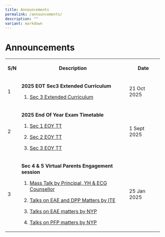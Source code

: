 ```yaml
---
title: Announcements
permalink: /announcements/
description: ""
variant: markdown
---
```

<h1>Announcements</h1>
<table>
<tbody>
<tr>
<th rowspan="1" colspan="1">
<p>S/N</p>
</th>
<th rowspan="1" colspan="1">
<p>Description</p>
</th>
<th rowspan="1" colspan="1">
<p>Date</p>
</th>
</tr>
<tr>
<td rowspan="1" colspan="1">
<p>1</p>
</td>
<td rowspan="1" colspan="1">
<p><strong>2025 EOT Sec3 Extended Curriculum </strong>
</p>
<ol data-tight="true" class="tight">
<li>
<p><a href="/files/Timetable/EOY_Extended_Curriculum__Sec_3__2025.pdf" rel="noopener noreferrer nofollow" target="_blank">
	Sec 3 Extended Curriculum</a>
</p>
</li>

	
</ol>
</td>
<td rowspan="1" colspan="1">
<p>21 Oct 2025</p>
</td>
</tr>
	

	
<tr>
<td rowspan="1" colspan="1">
<p>2</p>
</td>
<td rowspan="1" colspan="1">
<p><strong>2025 End Of Year Exam Timetable </strong>
</p>
<ol data-tight="true" class="tight">
<li>
<p><a href="/files/Timetable/2025_Sec_1_EOY_Timetable.pdf" rel="noopener noreferrer nofollow" target="_blank">
	Sec 1 EOY TT</a>
</p>
</li>
<li>
<p><a href="/files/Timetable/2025_Sec_2_EOY_Timetable.pdf" rel="noopener noreferrer nofollow" target="_blank">
	Sec 2 EOY TT</a>
</p>
</li>
<li>
<p><a href="/files/Timetable/2025_Sec_3_EOY_Timetable.pdf" rel="noopener noreferrer nofollow" target="_blank">
	Sec 3 EOY TT</a>
</p>
</li>
	
</ol>
</td>
<td rowspan="1" colspan="1">
<p>1 Sept 2025</p>
</td>
</tr>
	
	

<tr>
<td rowspan="1" colspan="1">
<p>3</p>
</td>
<td rowspan="1" colspan="1">
<p><strong>Sec 4 &amp; 5 Virtual Parents Engagement session </strong>
</p>
<ol data-tight="true" class="tight">
<li>
<p><a href="/files/Sec%204%20n%205%20PTM/Sec_4_5_Parents__Engagement_Slides.pdf" rel="noopener noreferrer nofollow" target="_blank">
	Mass Talk by Principal, YH &amp; ECG Counsellor</a>
</p>
</li>
<li>
<p><a href="https://www.ite.edu.sg/docs/default-source/full-time-courses-doc/ite-course-booklet-2025.pdf?sfvrsn=dc16f5ff\_5](https://www.ite.edu.sg/docs/default-source/full-time-courses-doc/ite-course-booklet-2025.pdf?sfvrsn=dc16f5ff_5)" rel="noopener noreferrer nofollow" target="_blank">Talks on EAE and DPP Matters by ITE</a>
</p>
</li>
<li>
<p><a href="/files/Sec%204%20n%205%20PTM/EAE_Talk_2025_NYP.pdf" rel="noopener noreferrer nofollow" target="_blank">Talks on EAE matters by NYP</a>
</p>
</li>
<li>
<p><a href="/files/Sec%204%20n%205%20PTM/NYP_Sec_4_PFP_Slides.pdf" rel="noopener noreferrer nofollow" target="_blank">Talks on PFP matters by NYP</a>
</p>
</li>
</ol>
</td>
<td rowspan="1" colspan="1">
<p>25 Jan 2025</p>
</td>
</tr>	


</tbody>
</table>
<p></p>
